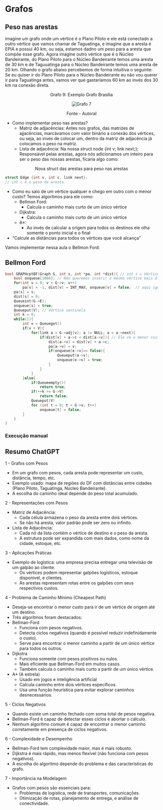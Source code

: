 # Grafos

## Peso nas arestas

imagine um grafo onde um vértice é o Plano Piloto e ele está conectado a outro vértice que vamos chamar de Taguatinga, e imagine que a aresta é EPIA e possui 40 km, ou seja, estamos dadno um peso para a aresta que compõe esse grafo. Agora imagine outro vértice que é o Núcleo Bandeirante, do Plano Piloto para o Núcleo Bandeirante temos uma aresta de 30 km e de Taguuatinga para o Núcleo Bandeirante temos uma aresta de 20 km. Olhando o grafo abaixo percebemos de forma intuitiva o seguinte: Se eu quiser ir do Plano Piloto para o Núcleo Bandeirante eu não vou querer ir para Taguatinga antes, vamos ver que gastaríamos 60 km ao invés dos 30 km na conexão direta.

<div style="text-align: center;">
    <p>Grafo 9: Exemplo Grafo Brasília</p>
    <img src="../../assets/grafos/grafo_peso_arestas.png" alt="Grafo 7">
    <p>Fonte - Autoral</p>
</div>

- Como implementar peso nas arestas?
    - Matriz de adjacências: Antes nos grafos, das matrizes de ajjacências, marcávamos com valor binário a conexão dos vértices, ou seja, ao invés de colocar um, dentro da matriz de adjacência já colocamos o peso na matriz.
    - Lista de adjacência: Na nossa struct node {int v; link next;}; Responsável pelas arestas, agora nós adicionamos um inteiro para ser o peso das nossas arestas, ficaria algo como:

<p align="center">Nova struct das arestas para peso nas arestas</p>

```C
struct Edge {int v, int c, link next};
// int c é o peso da aresta
```

- Como eu saio de um vértice qualquer e chego em outro com o menor custo? Temos algoritmos para ele como:
    - Bellmon Ford:
        - Calcula o caminho mais curto de um único vértice
    - Dijkstra:
        - Calcula o caminho mais curto de um único vértice
    - A*:
        - Ao invés de calcular a origem para todos os destinos ele olha somente o ponto inicial e o final
- "Calcule as distâncias para todos os vértices que você alcança"

Vamos implementar nessa aula o Bellmon Ford:

## Bellmon Ford

```C
bool GRAPHcptBF(Graph G, int s, int *pa, int *dist){ // int s = Vértice de origem, int *dist = fala a distância para os vértices que conseguimos alcançar
    bool onqueue[1000]; // Não queremos inserir o mesmo vértice mais d euma vez na fila
    for(int v = 0; v < G->v; v++)
        pa[v] = -1, dist[v] = INT_MAX, onqueue[v] = false;  // aqui igual o pre da dfs onde vemos se já foi visitado temos o pa, e como não sabemos a distância inicializamos com infinito. Inicializamos todos com -1 pois não visitamos nenhum.
    pa[s] = s;     
    dist[s] = 0;
    Queueint(G->E);
    onqueue[s] = true;
    Queueput(V); // Vértice sentinela
    int k = 0;
    while(1){
        int v = Queueget()
        if(v < V){
            for(link a = G->adj[v]; a != NULL; a = a->next){
                if(dist[v] + a->c < dist[a->v]){ // Ele vê o menor custo e então
                    dist[a->v] = dist[v] + a->c;
                    pa[a->v] = v;
                    if(onqueue[e->v]== false){
                        Queueput(a->v);
                        onqueue[e->v] = true;
                    }
                }
            }
        }else{
            if(Queueempty()) 
                return true;
            if(++k >= G->V)
                return false;
            Queueput(V)
            for (int t = 0; t < G->v; t++)
                onqueue[t] = false;
        }
    }
}
```

### Execução manual

## Resumo ChatGPT

1 - Grafos com Pesos
- Em um grafo com pesos, cada aresta pode representar um custo, distância, tempo, etc.
- Exemplo usado: mapa de regiões do DF com distâncias entre cidades (Plano Piloto, Taguatinga, Núcleo Bandeirante).
- A escolha do caminho ideal depende do peso total acumulado.

2 - Representações com Pesos

- Matriz de Adjacência:
    - Cada célula armazena o peso da aresta entre dois vértices.
    - Se não há aresta, valor padrão pode ser zero ou infinito.
- Lista de Adjacência:
    - Cada nó da lista contém o vértice de destino e o peso da aresta.
    - A estrutura pode ser expandida com mais dados, como nome da cidade, estoque, etc.

3 - Aplicações Práticas

- Exemplo de logística: uma empresa precisa entregar uma televisão de um galpão ao cliente.
    - Os vértices podem representar galpões logísticos, estoque disponível, e clientes.
    - As arestas representam rotas entre os galpões com seus respectivos custos.

4 - Problema de Caminho Mínimo (Cheapest Path)

- Deseja-se encontrar o menor custo para ir de um vértice de origem até um destino.
- Três algoritmos foram destacados:
- Bellman-Ford
    - Funciona com pesos negativos.
    - Detecta ciclos negativos (quando é possível reduzir indefinidamente o custo).
    - Serve para encontrar o menor caminho a partir de um único vértice para todos os outros.
- Dijkstra
    - Funciona somente com pesos positivos ou nulos.
    - Mais eficiente que Bellman-Ford em muitos casos.
    - Também calcula o caminho mais curto a partir de um único vértice.
- A* (A estrela)
    - Usado em jogos e inteligência artificial 
    - Calcula caminho entre dois vértices específicos.
    - Usa uma função heurística para evitar explorar caminhos desnecessários.

5 - Ciclos Negativos

- Quando existe um caminho fechado com soma total de pesos negativa.
- Bellman-Ford é capaz de detectar esses ciclos e abortar o cálculo.
- Nenhum algoritmo comum é capaz de encontrar o menor caminho corretamente em presença de ciclos negativos.

6 - Complexidade e Desempenho

- Bellman-Ford tem complexidade maior, mas é mais robusto.
- Dijkstra é mais rápido, mas menos flexível (não funciona com pesos negativos).
- A escolha do algoritmo depende do problema e das características do grafo.

7 - Importância na Modelagem

- Grafos com pesos são essenciais para:
    - Problemas de logística, rede de transportes, comunicações.
    - Otimização de rotas, planejamento de entrega, e análise de conectividade.